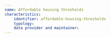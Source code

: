 ```yaml
---
name: Affordable housing thresholds
characteristics:
    identifier: affordable-housing-thresholds
    typology: 
    data provider and maintainer: 
---
```

